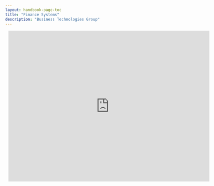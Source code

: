 ```yaml
---
layout: handbook-page-toc
title: "Finance Systems"
description: "Business Technologies Group"
---
```


<div class="center">
<div style="width: 640px; height: 480px; margin: 10px; position: relative;"><iframe allowfullscreen frameborder="0" style="width:640px; height:480px" src="https://www.lucidchart.com/documents/embeddedchart/ac8ed370-335b-41e8-aa7a-7b32c8c3d737" id="iA2CFJxJ70j3"></iframe></div>

